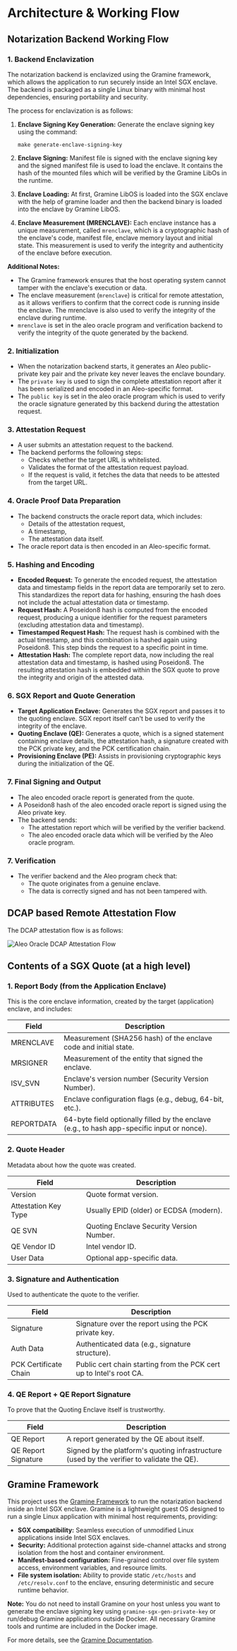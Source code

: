 # Architecture & Working Flow

## Notarization Backend Working Flow

### 1. Backend Enclavization

The notarization backend is enclavized using the Gramine framework, which allows the application to run securely inside an Intel SGX enclave. The backend is packaged as a single Linux binary with minimal host dependencies, ensuring portability and security.

The process for enclavization is as follows:

1. **Enclave Signing Key Generation:**
   Generate the enclave signing key using the command:

   ```
   make generate-enclave-signing-key
   ```

2. **Enclave Signing:**
   Manifest file is signed with the enclave signing key and the signed manifest file is used to load the enclave. It contains the hash of the mounted files which will be verified by the Gramine LibOs in the runtime.
3. **Enclave Loading:**
   At first, Gramine LibOS is loaded into the SGX enclave with the help of gramine loader and then the backend binary is loaded into the enclave by Gramine LibOS.
4. **Enclave Measurement (MRENCLAVE):**
   Each enclave instance has a unique measurement, called `mrenclave`, which is a cryptographic hash of the enclave's code, manifest file, enclave memory layout and initial state. This measurement is used to verify the integrity and authenticity of the enclave before execution.

**Additional Notes:**

- The Gramine framework ensures that the host operating system cannot tamper with the enclave's execution or data.
- The enclave measurement (`mrenclave`) is critical for remote attestation, as it allows verifiers to confirm that the correct code is running inside the enclave. The mrenclave is also used to verify the integrity of the enclave during runtime.
- `mrenclave` is set in the aleo oracle program and verification backend to verify the integrity of the quote generated by the backend.

### 2. Initialization

- When the notarization backend starts, it generates an Aleo public-private key pair and the private key never leaves the enclave boundary.
- The `private key` is used to sign the complete attestation report after it has been serialized and encoded in an Aleo-specific format.
- The `public key` is set in the aleo oracle program which is used to verify the oracle signature generated by this backend during the attestation request.

### 3. Attestation Request

- A user submits an attestation request to the backend.
- The backend performs the following steps:
  - Checks whether the target URL is whitelisted.
  - Validates the format of the attestation request payload.
  - If the request is valid, it fetches the data that needs to be attested from the target URL.

### 4. Oracle Proof Data Preparation

- The backend constructs the oracle report data, which includes:
  - Details of the attestation request,
  - A timestamp,
  - The attestation data itself.
- The oracle report data is then encoded in an Aleo-specific format.

### 5. Hashing and Encoding

- **Encoded Request:**
  To generate the encoded request, the attestation data and timestamp fields in the report data are temporarily set to zero. This standardizes the report data for hashing, ensuring the hash does not include the actual attestation data or timestamp.
- **Request Hash:**
  A Poseidon8 hash is computed from the encoded request, producing a unique identifier for the request parameters (excluding attestation data and timestamp).
- **Timestamped Request Hash:**
  The request hash is combined with the actual timestamp, and this combination is hashed again using Poseidon8. This step binds the request to a specific point in time.
- **Attestation Hash:**
  The complete report data, now including the real attestation data and timestamp, is hashed using Poseidon8. The resulting attestation hash is embedded within the SGX quote to prove the integrity and origin of the attested data.

### 6. SGX Report and Quote Generation

- **Target Application Enclave:**
  Generates the SGX report and passes it to the quoting enclave. SGX report itself can't be used to verify the integrity of the enclave.
- **Quoting Enclave (QE):**
  Generates a quote, which is a signed statement containing enclave details, the attestation hash, a signature created with the PCK private key, and the PCK certification chain.
- **Provisioning Enclave (PE):**
  Assists in provisioning cryptographic keys during the initialization of the QE.

### 7. Final Signing and Output

- The aleo encoded oracle report is generated from the quote.
- A Poseidon8 hash of the aleo encoded oracle report is signed using the Aleo private key.
- The backend sends:
  - The attestation report which will be verified by the verifier backend.
  - The aleo encoded oracle data which will be verified by the Aleo oracle program.

### 7. Verification

- The verifier backend and the Aleo program check that:
  - The quote originates from a genuine enclave.
  - The data is correctly signed and has not been tampered with.

## DCAP based Remote Attestation Flow

The DCAP attestation flow is as follows:

![Aleo Oracle DCAP Attestation Flow](https://gramine.readthedocs.io/en/stable/_images/dcap.svg "Aleo Oracle DCAP Attestation Flow")

## Contents of a SGX Quote (at a high level)

### 1. **Report Body (from the Application Enclave)**

This is the core enclave information, created by the target (application) enclave, and includes:

| Field     | Description |
| --------- | ----------- |
|MRENCLAVE |Measurement (SHA256 hash) of the enclave code and initial state.
|MRSIGNER |Measurement of the entity that signed the enclave.
|ISV_SVN     |Enclave's version number (Security Version Number).
|ATTRIBUTES |Enclave configuration flags (e.g., debug, 64-bit, etc.).
|REPORTDATA |64-byte field optionally filled by the enclave (e.g., to hash app-specific input or nonce).

### 2. **Quote Header**

Metadata about how the quote was created.

| Field | Description|
| --------- | ----------- |
| Version |Quote format version.
| Attestation Key Type |Usually EPID (older) or ECDSA (modern).
| QE SVN |Quoting Enclave Security Version Number.
| QE Vendor ID |Intel vendor ID.
| User Data |Optional app-specific data.

### 3. **Signature and Authentication**

Used to authenticate the quote to the verifier.

| Field | Description|
| --------- | ----------- |
| Signature |Signature over the report using the PCK private key.
| Auth Data |Authenticated data (e.g., signature structure).
| PCK Certificate Chain |Public cert chain starting from the PCK cert up to Intel's root CA.

### 4. **QE Report + QE Report Signature**

To prove that the Quoting Enclave itself is trustworthy.

| Field | Description|
| --------- | ----------- |
| QE Report |A report generated by the QE about itself.
| QE Report Signature |Signed by the platform's quoting infrastructure (used by the verifier to validate the QE).

## Gramine Framework

This project uses the [Gramine Framework](https://gramine.readthedocs.io/en/stable/) to run the notarization backend inside an Intel SGX enclave. Gramine is a lightweight guest OS designed to run a single Linux application with minimal host requirements, providing:

- **SGX compatibility:** Seamless execution of unmodified Linux applications inside Intel SGX enclaves.
- **Security:** Additional protection against side-channel attacks and strong isolation from the host and container environment.
- **Manifest-based configuration:** Fine-grained control over file system access, environment variables, and resource limits.
- **File system isolation:** Ability to provide static `/etc/hosts` and `/etc/resolv.conf` to the enclave, ensuring deterministic and secure runtime behavior.

**Note:**
You do not need to install Gramine on your host unless you want to generate the enclave signing key using `gramine-sgx-gen-private-key` or run/debug Gramine applications outside Docker. All necessary Gramine tools and runtime are included in the Docker image.

For more details, see the [Gramine Documentation](https://gramine.readthedocs.io/en/stable/).
